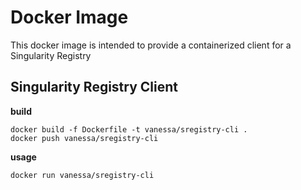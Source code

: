 # Docker Image

This docker image is intended to provide a containerized client for a Singularity Registry

## Singularity Registry Client

**build**
```
docker build -f Dockerfile -t vanessa/sregistry-cli .
docker push vanessa/sregistry-cli
```

**usage**
```
docker run vanessa/sregistry-cli
```
